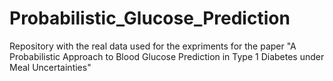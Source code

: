 # Probabilistic_Glucose_Prediction
Repository with the real data used for the expriments for the paper "A Probabilistic Approach to Blood Glucose Prediction in Type 1 Diabetes under Meal Uncertainties"
